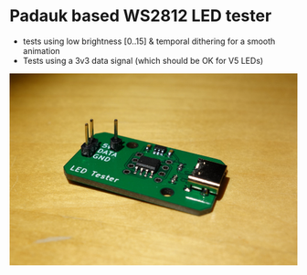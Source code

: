 # Padauk based WS2812 LED tester #

* tests using low brightness [0..15] & temporal dithering for a smooth animation
* Tests using a 3v3 data signal (which should be OK for V5 LEDs)


![LED tester PCB](img/tester.jpg)
